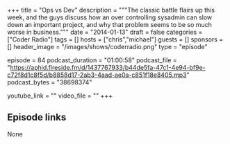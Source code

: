 +++
title = "Ops vs Dev"
description = """The classic battle flairs up this week, and the guys discuss how an over controlling sysadmin can slow down an important project, and why that problem seems to be so much worse in business."""
date = "2014-01-13"
draft = false
categories = ["Coder Radio"]
tags = []
hosts = ["chris","michael"]
guests = []
sponsors = []
header_image = "/images/shows/coderradio.png"
type = "episode"

episode = 84
podcast_duration = "01:00:58"
podcast_file = "https://aphid.fireside.fm/d/1437767933/b44de5fa-47c1-4e94-bf9e-c72f8d1c8f5d/b8858d17-2ab3-4aad-ae0a-c851f18e8405.mp3"
podcast_bytes = "38698374"

youtube_link = ""
video_file = ""
+++

## Episode links

None

